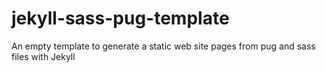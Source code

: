 # jekyll-sass-pug-template
An empty template to generate a static web site pages from pug and sass files with Jekyll
